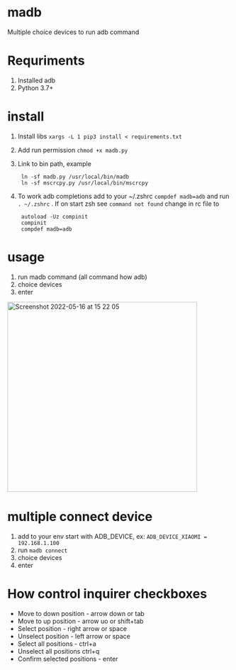 # madb
Multiple choice devices to run adb command

# Requriments
1. Installed adb
2. Python 3.7+
# install
1. Install libs ```xargs -L 1 pip3 install < requirements.txt```
2. Add run permission ```chmod +x madb.py```
3. Link to bin path, example
        
        ln -sf madb.py /usr/local/bin/madb
        ln -sf mscrcpy.py /usr/local/bin/mscrcpy
5. To work adb completions add to your ~/.zshrc ```compdef madb=adb``` and run ```. ~/.zshrc``` . If on start zsh see ```command not found``` change in rc file to 

        autoload -Uz compinit
        compinit
        compdef madb=adb

# usage
1. run madb command (all command how adb)
2. choice devices 
3. enter

<img width="428" alt="Screenshot 2022-05-16 at 15 22 05" src="https://user-images.githubusercontent.com/1923645/168593673-81241f16-73d4-45f7-a8c5-f6f63855fccf.png">

# multiple connect device
1. add to your env start with ADB_DEVICE, ex: ```ADB_DEVICE_XIAOMI = 192.168.1.100```
2. run ```madb connect```
3. choice devices
4. enter


# How control inquirer checkboxes 
* Move to down position - arrow down or tab
* Move to up position - arrow uo or shift+tab
* Select position - right arrow or space
* Unselect position - left arrow or space
* Select all positions - ctrl+a
* Unselect all positions ctrl+q
* Confirm selected positions - enter


